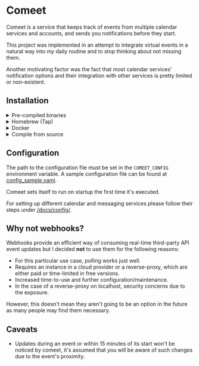 # Comeet

Comeet is a service that keeps track of events from multiple calendar services and accounts, and sends you notifications before they start.

This project was implemented in an attempt to integrate virtual events in a natural way into my daily routine and to stop thinking about not missing them.

Another motivating factor was the fact that most calendar services' notification options and their integration with other services is pretty limited or non-existent.

## Installation

<details>
	<summary>Pre-compiled binaries</summary>

Linux, macOS, BSD and Windows pre-compiled binaries can be found [here](https://github.com/GGP1/comeet/releases).
</details>

<details>
	<summary>Homebrew (Tap)</summary>

```
brew install GGP1/tap/comeet
```
</details>

<details>
	<summary>Docker</summary>

```
docker run -d gastonpalomeque/comeet -e COMEET_CONFIG=/config.yml -v /host/config/path:/config.yml
```
</details>

<details>
	<summary>Compile from source</summary>

> Requires Go 1.17 to be installed

```
git clone https://github.com/GGP1/comeet
cd comeet
go build main.go
```
</details>

## Configuration

The path to the configuration file must be set in the `COMEET_CONFIG` environment variable. A sample configuration file can be found at [config_sample.yaml](config_sample.yml).

Comeet sets itself to run on startup the first time it's executed.

For setting up different calendar and messaging services please follow their steps under [/docs/config/](/docs/config/).

## Why not webhooks?

Webhooks provide an efficient way of consuming real-time third-party API event updates but I decided **not** to use them for the following reasons:

- For this particular use case, polling works just well.
- Requires an instance in a cloud provider or a reverse-proxy, which are either paid or time-limited in free versions.
- Increased time-to-use and further configuration/maintenance.
- In the case of a reverse-proxy on localhost, security concerns due to the exposure.

However, this doesn't mean they aren't going to be an option in the future as many people may find them necessary.

## Caveats

- Updates during an event or within 15 minutes of its start won't be noticed by comeet, it's assumed that you will be aware of such changes due to the event's proximity.